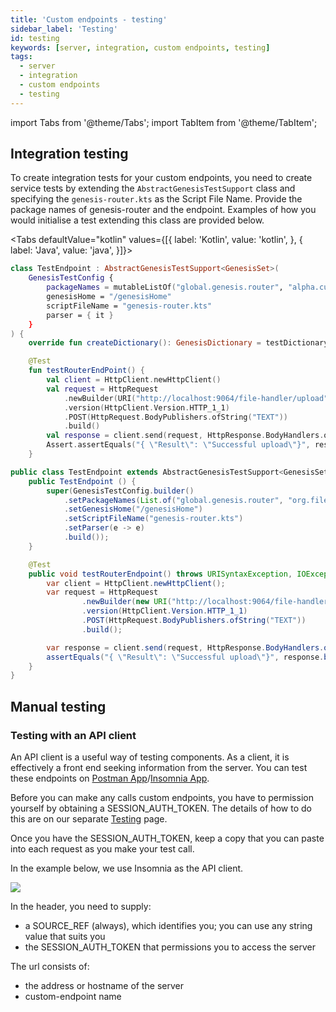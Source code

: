 ```yaml
---
title: 'Custom endpoints - testing'
sidebar_label: 'Testing'
id: testing
keywords: [server, integration, custom endpoints, testing]
tags:
  - server
  - integration
  - custom endpoints
  - testing
---
```


import Tabs from '@theme/Tabs';
import TabItem from '@theme/TabItem';

## Integration testing

To create integration tests for your custom endpoints, you need to create service tests by extending the `AbstractGenesisTestSupport` class and specifying the `genesis-router.kts` as the Script File Name. Provide the package names of genesis-router and the endpoint. Examples of how you would initialise a test extending this class are provided below.

<Tabs defaultValue="kotlin" values={[{ label: 'Kotlin', value: 'kotlin', }, { label: 'Java', value: 'java', }]}>
<TabItem value="kotlin">

```kotlin
class TestEndpoint : AbstractGenesisTestSupport<GenesisSet>(
    GenesisTestConfig {
        packageNames = mutableListOf("global.genesis.router", "alpha.custom.endpoint")
        genesisHome = "/genesisHome"
        scriptFileName = "genesis-router.kts"
        parser = { it }
    }
) {
    override fun createDictionary(): GenesisDictionary = testDictionary()}

    @Test
    fun testRouterEndPoint() {
        val client = HttpClient.newHttpClient()
        val request = HttpRequest
            .newBuilder(URI("http://localhost:9064/file-handler/upload")) //the second package name should refer to the package of your custom endpoints
            .version(HttpClient.Version.HTTP_1_1)
            .POST(HttpRequest.BodyPublishers.ofString("TEXT"))
            .build()
        val response = client.send(request, HttpResponse.BodyHandlers.ofString())
        Assert.assertEquals("{ \"Result\": \"Successful upload\"}", response.body())
    }
```

</TabItem>
<TabItem value="java">

```java
public class TestEndpoint extends AbstractGenesisTestSupport<GenesisSet> {
    public TestEndpoint () {
        super(GenesisTestConfig.builder()
            .setPackageNames(List.of("global.genesis.router", "org.file.processor")) //the second package name should refer to the package of your custom endpoints
            .setGenesisHome("/genesisHome")
            .setScriptFileName("genesis-router.kts")
            .setParser(e -> e)
            .build());
    }

    @Test
    public void testRouterEndpoint() throws URISyntaxException, IOException, InterruptedException {
        var client = HttpClient.newHttpClient();
        var request = HttpRequest
                .newBuilder(new URI("http://localhost:9064/file-handler/upload")) //This localhost, using the webPort specified in genesis-router.kts, and then the registered endpoint name
                .version(HttpClient.Version.HTTP_1_1)
                .POST(HttpRequest.BodyPublishers.ofString("TEXT"))
                .build();

        var response = client.send(request, HttpResponse.BodyHandlers.ofString());
        assertEquals("{ \"Result\": \"Successful upload\"}", response.body());
    }
}
```

</TabItem>
</Tabs>

## Manual testing

### Testing with an API client

An API client is a useful way of testing components. As a client, it is effectively a front end seeking information from the server.
You can test these endpoints on [Postman App](https://www.postman.com/downloads/)/[Insomnia App](https://insomnia.rest/download).

Before you can make any calls custom endpoints, you have to permission yourself by obtaining a SESSION_AUTH_TOKEN. The details of how to do this are on our separate [Testing](../../../../operations/testing/component-testing/#using-an-api-client) page.

Once you have the SESSION_AUTH_TOKEN, keep a copy that you can paste into each request as you make your test call.

In the example below, we use Insomnia as the API client.

![](/img/custom-endpoint-test.png)

In the header, you need to supply:

- a SOURCE_REF (always), which identifies you; you can use any string value that suits you
- the SESSION_AUTH_TOKEN that permissions you to access the server

The url consists of: 
- the address or hostname of the server
- custom-endpoint name
